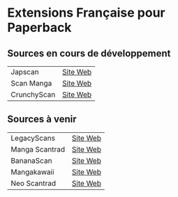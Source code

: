 # Extensions Française pour Paperback 

## Sources en cours de développement

|                   |                  |
| ---               | ---              |
| Japscan           | [Site Web](https://japscan.ws/) | *
| Scan Manga        | [Site Web](https://www.scan-manga.com/) | *
| CrunchyScan       | [Site Web](https://crunchyscan.fr/) | *

## Sources à venir

|                   |                  |
| ---               | ---              |
| LegacyScans       | [Site Web](https://legacy-scans.com/) |
| Manga Scantrad      | [Site Web](https://www.mangascantrad.fr/) |
| BananaScan        | [Site Web](https://banana-scan.com/) |
| Mangakawaii       | [Site Web](https://www.mangakawaii.net/) | *
| Neo Scantrad      | [Site Web](https://neo-scantrad.xyz/) |





